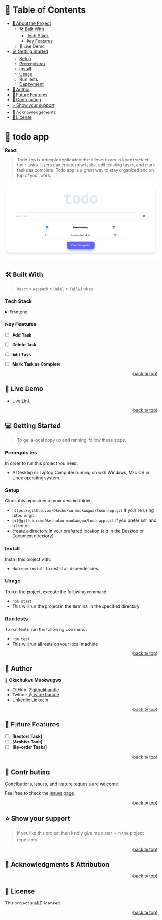 <!-- TABLE OF CONTENTS -->

# 📗 Table of Contents

- [📖 About the Project](#about-project)
  - [🛠 Built With](#built-with)
    - [Tech Stack](#tech-stack)
    - [Key Features](#key-features)
  - [🚀 Live Demo](#live-demo)
- [💻 Getting Started](#getting-started)
  - [Setup](#setup)
  - [Prerequisites](#prerequisites)
  - [Install](#install)
  - [Usage](#usage)
  - [Run tests](#run-tests)
  - [Deployment](#triangular_flag_on_post-deployment)
- [👥 Author](#author)
- [🔭 Future Features](#future-features)
- [🤝 Contributing](#contributing)
- [⭐️ Show your support](#support)
- [🙏 Acknowledgements](#acknowledgements)
- [📝 License](#license)

<!-- PROJECT DESCRIPTION -->

# 📖 todo app <a name="about-project"></a>

**React**

> Todo app is a simple application that allows users to keep track of their tasks. Users can create new tasks, edit existing tasks, and mark tasks as complete. Todo app is a great way to stay organized and on top of your work.

![Screenshot](src/img/todo-screenshot.png)

## 🛠 Built With <a name="built-with"></a>

> `React` > `Webpack` > `Babel` > `Tailwindcss`

### Tech Stack <a name="tech-stack"></a>

<details>
<summary>Frontend</summary>
  <ul>
    <li><a href="https://legacy.reactjs.org/docs/create-a-new-react-app.html">React</a></li>
  </ul>
</details>

<!-- Features -->

### Key Features <a name="key-features"></a>

- [ ] **Add Task**
- [ ] **Delete Task**
- [ ] **Edit Task**
- [ ] **Mark Task as Complete**


<p align="right">(<a href="#readme-top">back to top</a>)</p>

<!-- LIVE DEMO -->

## 🚀 Live Demo <a name="live-demo"></a>

- [Live Link](https://get-todo-app.netlify.app/)

<p align="right">(<a href="#readme-top">back to top</a>)</p>

<!-- GETTING STARTED -->

## 💻 Getting Started <a name="getting-started"></a>

> To get a local copy up and running, follow these steps.

### Prerequisites

In order to run this project you need:

- A Desktop or Laptop Computer running on with Windows, Mac OS or Linux operating system.

### Setup

Clone this repository to your desired folder:

- `https://github.com/Okechukwu-muokwugwo/todo-app.git` if your're using https or git
- `git@github.com:Okechukwu-muokwugwo/todo-app.git` if you prefer ssh and hit enter.
- create a directory in your preferred location (e.g in the Desktop or Document directory)

### Install

Install this project with:

- Run `npm install` to install all dependencies.

### Usage

To run the project, execute the following command:

- `npm start`
- This will run the project in the terminal in the specified directory

### Run tests

To run tests, run the following command:

- `npm test`
- This will run all tests on your local machine

<p align="right">(<a href="#readme-top">back to top</a>)</p>

<!-- AUTHORS -->

## 👥 Author <a name="author"></a>

👤 **Okechukwu Muokwugwo**

- GitHub: [@githubhandle](https://github.com/Okechukwu-muokwugwo)
- Twitter: [@twitterhandle](https://twitter.com/excel4eva)
- LinkedIn: [LinkedIn](LinkedIn.com/in/okeimuokwugwo)


<p align="right">(<a href="#readme-top">back to top</a>)</p>

<!-- FUTURE FEATURES -->

## 🔭 Future Features <a name="future-features"></a>

- [ ] **[Restore Task]**
- [ ] **[Archive Task]**
- [ ] **[Re-order Tasks]**

<p align="right">(<a href="#readme-top">back to top</a>)</p>

<!-- CONTRIBUTING -->

## 🤝 Contributing <a name="contributing"></a>

Contributions, issues, and feature requests are welcome!

Feel free to check the [issues page](../../issues/).

<p align="right">(<a href="#readme-top">back to top</a>)</p>

<!-- SUPPORT -->

## ⭐️ Show your support <a name="support"></a>

> If you like this project then kindly give me a star ⭐️ in the project repository.

<p align="right">(<a href="#readme-top">back to top</a>)</p>

<!-- ACKNOWLEDGEMENTS -->

## 🙏 Acknowledgments & Attribution <a name="acknowledgements"></a>

<p align="right">(<a href="#readme-top">back to top</a>)</p>

<!-- LICENSE -->

## 📝 License <a name="license"></a>

This project is [MIT](./LICENSE) licensed.

<p align="right">(<a href="#readme-top">back to top</a>)</p>